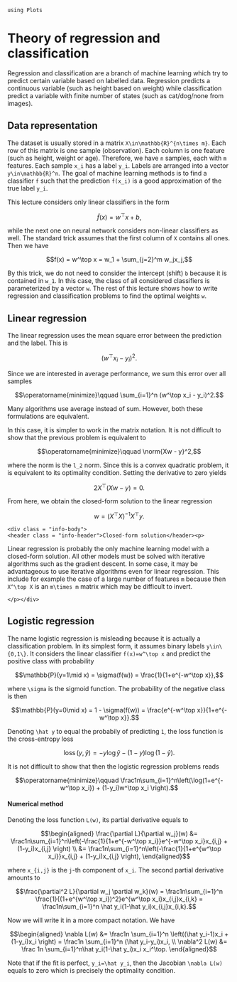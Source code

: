 ```@setup theory
using Plots
```

# Theory of regression and classification

Regression and classification are a branch of machine learning which try to predict certain variable based on labelled data. Regression predicts a continuous variable (such as height based on weight) while classification predict a variable with finite number of states (such as cat/dog/none from images).

## Data representation

The dataset is usually stored in a matrix ``X\in\mathbb{R}^{n\times m}``. Each row of this matrix is one sample (observation). Each column is one feature (such as height, weight or age). Therefore, we have ``n`` samples, each with ``m`` features. Each sample ``x_i`` has a label ``y_i``. Labels are arranged into a vector ``y\in\mathbb{R}^n``. The goal of machine learning methods is to find a classifier ``f`` such that the prediction ``f(x_i)`` is a good approximation of the true label ``y_i``.

This lecture considers only linear classifiers in the form
```math
\tilde f(x) = w^\top x + b,
```
while the next one on neural network considers non-linear classifiers as well. 
The standard trick assumes that the first column of ``X`` contains all ones. Then we have
```math
f(x) = w^\top x = w_1 + \sum_{j=2}^m w_jx_j,
```
By this trick, we do not need to consider the intercept (shift) ``b`` because it is contained in ``w_1``. In this case, the class of all considered classifiers is parameterized by a vector ``w``. The rest of this lecture shows how to write regression and classification problems to find the optimal weights ``w``.

## Linear regression

The linear regression uses the mean square error between the prediction and the label. This is
```math
(w^\top x_i - y_i)^2.
```
Since we are interested in average performance, we sum this error over all samples
```math
\operatorname{minimize}\qquad \sum_{i=1}^n (w^\top x_i - y_i)^2.
```
Many algorithms use average instead of sum. However, both these formulations are equivalent.

In this case, it is simpler to work in the matrix notation. It is not difficult to show that the previous problem is equivalent to
```math
\operatorname{minimize}\qquad \norm{Xw - y}^2,
```
where the norm is the ``l_2`` norm. Since this is a convex quadratic problem, it is equivalent to its optimality condition. Setting the derivative to zero yields
```math
2X^\top (Xw-y) = 0.
```
From here, we obtain the closed-form solution to the linear regression
```math
w = (X^\top X)^{-1}X^\top y.
```

```@raw html
<div class = "info-body">
<header class = "info-header">Closed-form solution</header><p>
```
Linear regression is probably the only machine learning model with a closed-form solution. All other models must be solved with iterative algorithms such as the gradient descent. In some case, it may be advantageous to use iterative algorithms even for linear regression. This include for example the case of a large number of features ``m`` because then ``X^\top X`` is an ``m\times m`` matrix which may be difficult to invert.
```@raw html
</p></div>
```


## Logistic regression

The name logistic regression is misleading because it is actually a classification problem. In its simplest form, it assumes binary labels ``y\in\{0,1\}``. It considers the linear classifier ``f(x)=w^\top x`` and predict the positive class with probability
```math
\mathbb{P}(y=1\mid x) = \sigma(f(w)) = \frac{1}{1+e^{-w^\top x}},
``` 
where ``\sigma`` is the sigmoid function. The probability of the negative class is then
```math
\mathbb{P}(y=0\mid x) = 1 - \sigma(f(w)) = \frac{e^{-w^\top x}}{1+e^{-w^\top x}}.
```
Denoting ``\hat y`` to equal the probabily of predicting ``1``, the loss function is the cross-entropy loss
```math
\operatorname{loss}(y,\hat y) = - y\log \hat y - (1-y)\log(1-\hat y).
```
It is not difficult to show that then the logistic regression problems reads
```math
\operatorname{minimize}\qquad \frac1n\sum_{i=1}^n\left(\log(1+e^{-w^\top x_i}) + (1-y_i)w^\top x_i \right).
```

#### Numerical method

Denoting the loss function ``L(w)``, its partial derivative equals to
```math
\begin{aligned}
\frac{\partial L}{\partial w_j}(w) &= \frac1n\sum_{i=1}^n\left(-\frac{1}{1+e^{-w^\top x_i}}e^{-w^\top x_i}x_{i,j} + (1-y_i)x_{i,j} \right) \\
&= \frac1n\sum_{i=1}^n\left(-\frac{1}{1+e^{w^\top x_i}}x_{i,j} + (1-y_i)x_{i,j} \right),
\end{aligned}
```
where ``x_{i,j}`` is the ``j``-th component of ``x_i``. The second partial derivative amounts to
```math
\frac{\partial^2 L}{\partial w_j \partial w_k}(w) = \frac1n\sum_{i=1}^n \frac{1}{(1+e^{w^\top x_i})^2}e^{w^\top x_i}x_{i,j}x_{i,k} = \frac1n\sum_{i=1}^n \hat y_i(1-\hat y_i)x_{i,j}x_{i,k}.
```
Now we will write it in a more compact notation. We have
```math
\begin{aligned}
\nabla L(w) &= \frac1n \sum_{i=1}^n \left((\hat y_i-1)x_i + (1-y_i)x_i \right) = \frac1n \sum_{i=1}^n (\hat y_i-y_i)x_i, \\ 
\nabla^2 L(w) &= \frac 1n \sum_{i=1}^n\hat y_i(1-\hat y_i)x_i x_i^\top.
\end{aligned}
```
Note that if the fit is perfect, ``y_i=\hat y_i``, then the Jacobian ``\nabla L(w)`` equals to zero which is precisely the optimality condition.

